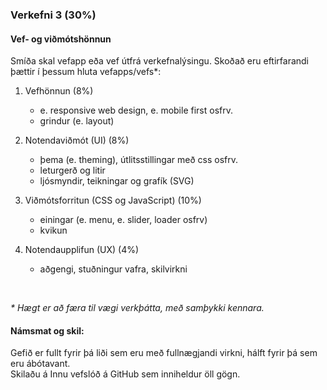 ### Verkefni 3 (30%)

#### Vef- og viðmótshönnun 
Smíða skal vefapp eða vef útfrá verkefnalýsingu. Skoðað eru eftirfarandi þættir í þessum hluta vefapps/vefs*:

1.	Vefhönnun (8%)
    -	e. responsive web design,  e. mobile first osfrv.
    - grindur (e. layout) 

1. Notendaviðmót (UI) (8%)
    -	þema (e. theming), útlitsstillingar með css osfrv.
    -	leturgerð og litir
    - ljósmyndir, teikningar og grafík (SVG) 

1. Viðmótsforritun (CSS og JavaScript) (10%)
    -	einingar (e. menu, e. slider, loader osfrv) 
    -	kvikun

1. Notendaupplifun (UX) (4%)
    - aðgengi, stuðningur vafra, skilvirkni

<br>

_* Hægt er að færa til vægi verkþátta, með samþykki kennara._

#### Námsmat og skil:
Gefið er fullt fyrir þá liði sem eru með fullnægjandi virkni, hálft fyrir þá sem eru ábótavant.<br>
Skilaðu á Innu vefslóð á GitHub sem inniheldur öll gögn.
